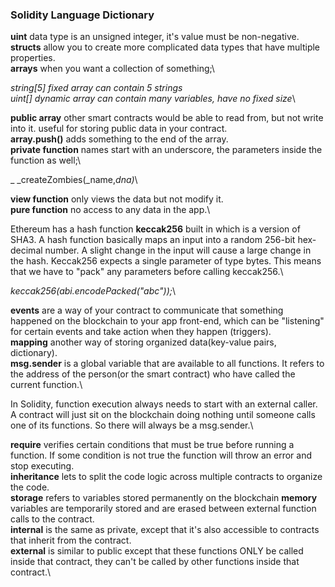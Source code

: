 ### Solidity Language Dictionary
**uint** data type is an unsigned integer, it's value must be non-negative.\
**structs** allow you to create more complicated data types that have multiple properties.\
**arrays** when you want a collection of something;\

_string[5] fixed array can contain 5 strings_\
_uint[] dynamic array can contain many variables, have no fixed size_\

**public array** other smart contracts would be able to read from, but not write into it. useful for storing public data in your contract.\
**array.push()** adds something to the end of the array.\
**private function** names start with an underscore, the parameters inside the function as well;\

_ _createZombies(_name,_dna)_\

**view function** only views the data but not modify it.\
**pure function** no access to any data in the app.\

Ethereum has a hash function **keccak256** built in which is a version of SHA3. A hash function basically maps an input into a random 256-bit hex-decimal number. A slight change in the input will cause a large change in the hash. Keccak256 expects a single parameter of type bytes. This means that we have to "pack" any parameters before calling keccak256.\

_keccak256(abi.encodePacked("abc"));_\

**events** are a way of your contract to communicate that something happened on the blockchain to your app front-end, which can be "listening" for certain events and take action when they happen (triggers).\
**mapping** another way of storing organized data(key-value pairs, dictionary).\
**msg.sender** is a global variable that are available to all functions. It refers to the address of the person(or the smart contract) who have called the current function.\

In Solidity, function execution always needs to start with an external caller. A contract will just sit on the blockchain doing nothing until someone calls one of its functions. So there will always be a msg.sender.\

**require** verifies certain conditions that must be true before running a function. If some condition is not true the function will throw an error and stop executing.\
**inheritance** lets to split the code logic across multiple contracts to organize the code.\
**storage** refers to variables stored permanently on the blockchain **memory** variables are temporarily stored and are erased between external function calls to the contract.\
**internal** is the same as private, except that it's also accessible to contracts that inherit from the contract.\
**external** is similar to public except that these functions ONLY be called inside that contract, they can't be called by other functions inside that contract.\ 
